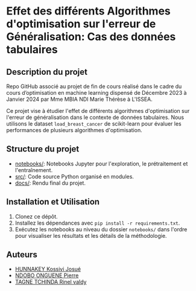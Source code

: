 # Effet des différents Algorithmes d'optimisation sur l'erreur de Généralisation: Cas des données tabulaires

## Description du projet
Repo GitHub associé au projet de fin de cours réalisé dans le cadre du cours d’optimisation en machine learning dispensé de Décembre 2023 à Janvier 2024 par Mme MBIA NDI Marie Thérèse à L'ISSEA.

Ce projet vise à étudier l'effet de différents algorithmes d'optimisation sur l'erreur de généralisation dans le contexte de données tabulaires. Nous utilisons le dataset `load_breast_cancer` de scikit-learn pour évaluer les performances de plusieurs algorithmes d'optimisation.

## Structure du projet
- [notebooks/](./notebooks): Notebooks Jupyter pour l'exploration, le prétraitement et l'entraînement.
- [src/](./src): Code source Python organisé en modules.
- [docs/](./docs): Rendu final du projet.

## Installation et Utilisation
1. Clonez ce dépôt.
2. Installez les dépendances avec `pip install -r requirements.txt`.
3. Exécutez les notebooks au niveau du dossier `notebooks/` dans l'ordre pour visualiser les résultats et les détails de la méthodologie.

## Auteurs
- [HUNNAKEY Kossivi Josué](https://github.com/Ashkaji)
- [NDOBO ONGUENE Pierre](https://github.com/Ndobo1997)
- [TAGNE TCHINDA Rinel valdy](https://github.com/cezangue)
